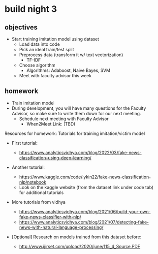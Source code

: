 # build night 3 

## objectives

- Start training imitation model using dataset
	- Load data into code
	- Pick an ideal train/test split
	- Preprocess data (transform it w/ text vectorization)
		- TF-IDF
	- Choose algorithm
		- Algorithms: Adaboost, Naive Bayes, SVM
	- Meet with faculty advisor this week


## homework

- Train imitation model
- During development, you will have many questions for the Faculty Advisor, so make sure to write them down for our next meeting.
	- Schedule next meeting with Faculty Advisor
		- When2Meet Link: (TBD)

Resources for homework:
Tutorials for training imitation/victim model
- First tutorial:
	- https://www.analyticsvidhya.com/blog/2022/03/fake-news-classification-using-deep-learning/
- Another tutorial:
	- https://www.kaggle.com/code/lykin22/fake-news-classification-nlp/notebook
	- Look on the kaggle website (from the dataset link under code tab) for additional tutorials
- More tutorials from vidhya
	- https://www.analyticsvidhya.com/blog/2021/06/build-your-own-fake-news-classifier-with-nlp/
	- https://www.analyticsvidhya.com/blog/2021/07/detecting-fake-news-with-natural-language-processing/

- [Optional] Research on models trained from this dataset before:
	- http://www.ijirset.com/upload/2020/june/115_4_Source.PDF
